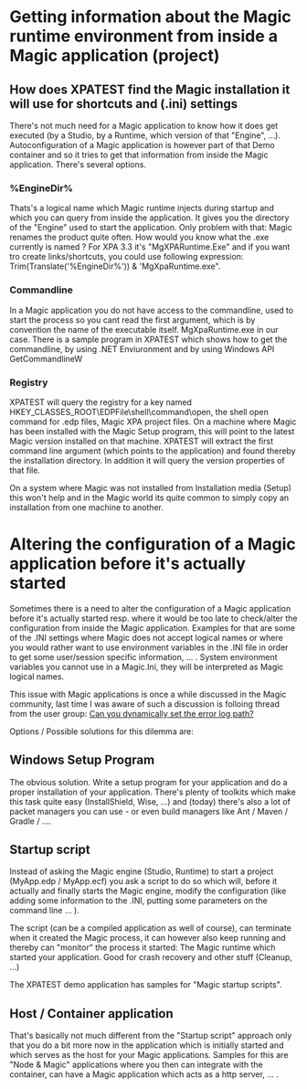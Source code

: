 # Getting information about the Magic runtime environment from inside a Magic application (project)

## How does XPATEST find the Magic installation it will use for shortcuts and (.ini) settings

There's not much need for a Magic application to know how it does get executed (by a Studio, by a Runtime, which version of that "Engine", ...). Autoconfiguration of a Magic application is however part of that Demo container and so it tries to get that information from inside the Magic application. There's several options.

### %EngineDir%

Thats's a logical name which Magic runtime injects during startup and which you can query from inside the application. It gives you the directory of the "Engine" used to start the application. Only problem with that: Magic renames the product quite often. How would you know what the .exe currently is named ? For XPA 3.3 it's "MgXPARuntime.Exe" and if you want tro create links/shortcuts, you could use following expression: Trim(Translate('%EngineDir%')) & 'MgXpaRuntime.exe".

### Commandline

In a Magic application you do not have access to the commandline, used to start the process so you cant read the first argument, which is by convention the name of the executable itself. MgXpaRuntime.exe in our case. There is a sample program in XPATEST which shows how to get the commandline, by using .NET Enviuronment and by using Windows API GetCommandlineW

### Registry

XPATEST will query the registry for a key named HKEY_CLASSES_ROOT\EDPFile\shell\command\open, the shell open command for .edp files, Magic XPA project files. On a machine where Magic has been installed with the Magic Setup program, this will point to the latest Magic version installed on that machine. XPATEST will extract the first command line argument (which points to the application) and found thereby the installation directory. In addition it will query the version properties of that file.

On a system where Magic was not installed from Installation media (Setup) this won't help and in the Magic world its quite common to simply copy an installation from one machine to another.

# Altering the configuration of a Magic application before it's actually started 

Sometimes there is a need to alter the configuration of a Magic application before it's actually started resp. where it would be too late to check/alter the configuration from inside the Magic application.  Examples for that are some of the .INI settings where Magic does not accept logical names or where you would rather want to use environment variables in the .INI file in order to get some user/session specific information, ... . System environment variables you cannot use in a Magic.Ini, they will be interpreted as Magic logical names.

This issue with Magic applications is once a while discussed in the Magic community, last time I was aware of such a discussion is folloing thread from the user group: [Can you dynamically set the error log path?](https://magicu-l.groups.io/g/main/topic/can_you_dynamically_set_the/18140035)

Options / Possible solutions for this dilemma are:

## Windows Setup Program

The obvious solution. Write a setup program for your application and do a proper installation of your application. There's plenty of toolkits which make this task quite easy (InstallShield, Wise, ...) and (today) there's also a lot of packet managers you can use - or even build managers like Ant / Maven / Gradle / ....

## Startup script

Instead of asking the Magic engine (Studio, Runtime) to start a project (MyApp.edp / MyApp.ecf) you ask a script to do so which will, before it actually and finally starts the Magic engine, modify the configuration (like adding some information to the .INI, putting some parameters on the command line ... ).  
  
The script (can be a compiled application as well of course), can terminate when it created the Magic process, it can however also keep running and thereby can "monitor" the process it started: The Magic runtime which started your application. Good for crash recovery and other stuff (Cleanup, ...)

The XPATEST demo application has samples for "Magic startup scripts". 

## Host / Container application

That's basically not much different from the "Startup script" approach only that you do a bit more now in the application which is initially started and which serves as the host for your Magic applications. Samples for this are "Node & Magic" applications where you then can integrate with the container, can have a Magic application which acts as a http server, ... . 







